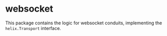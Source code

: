 # websocket

This package contains the logic for websocket conduits, implementing the `helix.Transport` interface.